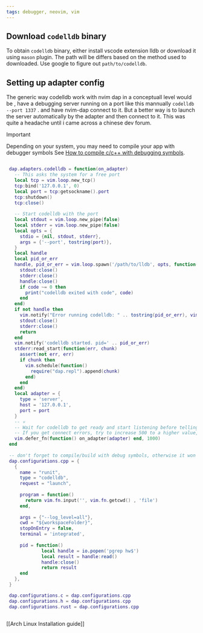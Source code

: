 ```yaml
---
tags: debugger, neovim, vim
---
```

## Download `codelldb` binary
To obtain `codelldb` binary, either install vscode extension lldb or download it using `mason` plugin.
The path will be differs based on the method used to downloaded. Use google to figure out `path/to/codelldb`.


## Setting up adapter config
The generic way codelldb work with nvim dap in a conceptuall level would be , have a debugging server running on a port like this mannually `codelldb --port 1337` . and have nvim-dap connect to it.
But a better way is to launch the server automatically by the adapter and then connect to it. This was quite a headache until i came across a chinese dev forum. 

> [!Important]
> Depending on your system, you may need to compile your app with debugger symbols
>See [How to compile c/c++ with debugging symbols](https://help.totalview.io/previous_releases/2020.3/HTML/index.html#page/TotalView/totalviewlhug-appendix-compiling.29.2.html).
>


```lua

 dap.adapters.codelldb = function(on_adapter)
   -- This asks the system for a free port
   local tcp = vim.loop.new_tcp()
   tcp:bind('127.0.0.1', 0)
   local port = tcp:getsockname().port
   tcp:shutdown()
   tcp:close()
 
   -- Start codelldb with the port
   local stdout = vim.loop.new_pipe(false)
   local stderr = vim.loop.new_pipe(false)
   local opts = {
     stdio = {nil, stdout, stderr},
     args = {'--port', tostring(port)},
   }
   local handle
   local pid_or_err
   handle, pid_or_err = vim.loop.spawn('/path/to/lldb', opts, function(code)
     stdout:close()
     stderr:close()
     handle:close()
     if code ~= 0 then
       print("codelldb exited with code", code)
     end
   end)
   if not handle then
     vim.notify("Error running codelldb: " .. tostring(pid_or_err), vim.log.levels.ERROR)
     stdout:close()
     stderr:close()
     return
   end
   vim.notify('codelldb started. pid=' .. pid_or_err)
   stderr:read_start(function(err, chunk)
     assert(not err, err)
     if chunk then
       vim.schedule(function()
         require("dap.repl").append(chunk)
       end)
     end
   end)
   local adapter = {
     type = 'server',
     host = '127.0.0.1',
     port = port
   }
   -- 💀
   -- Wait for codelldb to get ready and start listening before telling nvim-dap to connect
   -- If you get connect errors, try to increase 500 to a higher value, or check the stderr (Open the REPL)
   vim.defer_fn(function() on_adapter(adapter) end, 1000)
 end
 
 -- don't forget to compile/build with debug symbols, otherwise it won't work.
 dap.configurations.cpp = {
   {
     name = "runit",
     type = "codelldb",
     request = "launch",
 
     program = function()
       return vim.fn.input('', vim.fn.getcwd() , 'file')
     end,
 
     args = {"--log_level=all"},
     cwd = "${workspaceFolder}",
     stopOnEntry = false,
     terminal = 'integrated',
 
     pid = function()
             local handle = io.popen('pgrep hw$')
             local result = handle:read()
             handle:close()
             return result
     end
   },
 }

 dap.configurations.c = dap.configurations.cpp
 dap.configurations.h = dap.configurations.cpp
 dap.configurations.rust = dap.configurations.cpp
 
```


[[Arch Linux Installation guide]]